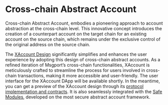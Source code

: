 # Cross-chain Abstract Account

Cross-chain Abstract Account, embodies a pioneering approach to account abstraction at the cross-chain level. This innovative concept introduces the creation of a counterpart account on the target chain for an existing account on the source chain, which remains under the exclusive control of the original address on the source chain.

The [XAccount Design](https://github.com/ringecosystem/msgport/tree/main/src/xAccount) significantly simplifies and enhances the user experience by adopting this design of cross-chain abstract accounts. As a refined iteration of Msgport’s cross-chain functionalities, XAccount is meticulously crafted to streamline the process for users involved in cross-chain transactions, making it more accessible and user-friendly. The user interface for the XAccount DApp will be available shortly. In the meantime, you can get a preview of the XAccount design through its [protocol implementation and contracts](https://github.com/ringecosystem/msgport/tree/main/src/xAccount). It is also seamlessly integrated with the [Safe Modules](https://docs.safe.global/advanced/smart-account-modules), developed on the most secure abstract account framework.